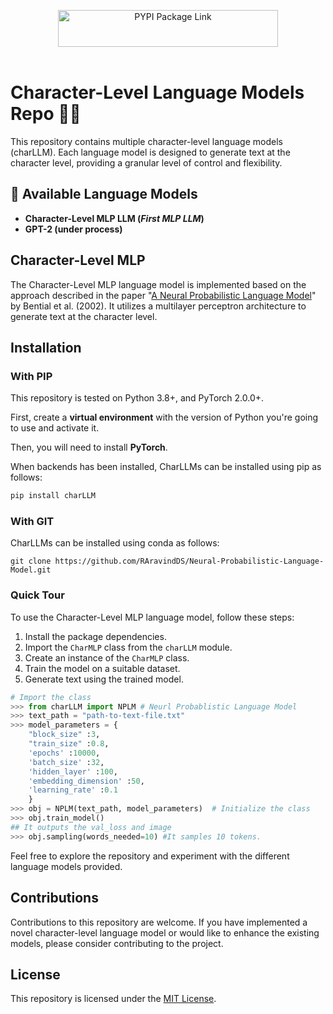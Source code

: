 <p align="center">
  <picture>
    <source media="(prefers-color-scheme: dark)" srcset="images/charllms.webp" width=300>
    <img alt="PYPI Package Link" src="https://pypi.org/project/charLLM/" width="352" height="59" style="max-width: 100%;">
  </picture>
  <br/>
  <br/>
</p>


# **Character-Level Language Models Repo 🕺🏽**

This repository contains multiple character-level language models (charLLM). Each language model is designed to generate text at the character level, providing a granular level of control and flexibility.


## 🌟 Available Language Models 

- **Character-Level MLP LLM (<i>First MLP LLM</i>)**
- **GPT-2 (under process)**

## Character-Level MLP

The Character-Level MLP language model is implemented based on the approach described in the paper "[A Neural Probabilistic Language Model](https://www.jmlr.org/papers/volume3/bengio03a/bengio03a.pdf)" by Bential et al. (2002). 
It utilizes a multilayer perceptron architecture to generate text at the character level.

## Installation

### With PIP

This repository is tested on Python 3.8+, and PyTorch 2.0.0+.

First, create a **virtual environment** with the version of Python you're going to use and activate it.

Then, you will need to install **PyTorch**.

When backends has been installed, CharLLMs can be installed using pip as follows:

```bash
pip install charLLM
```
### With GIT 

CharLLMs can be installed using conda as follows:

```shell script
git clone https://github.com/RAravindDS/Neural-Probabilistic-Language-Model.git
```


### Quick Tour


To use the Character-Level MLP language model, follow these steps:

1. Install the package dependencies.
2. Import the `CharMLP` class from the `charLLM` module.
3. Create an instance of the `CharMLP` class.
4. Train the model on a suitable dataset.
5. Generate text using the trained model.

```python 
# Import the class 
>>> from charLLM import NPLM # Neurl Probablistic Language Model 
>>> text_path = "path-to-text-file.txt" 
>>> model_parameters = {
    "block_size" :3, 
    "train_size" :0.8, 
    'epochs' :10000, 
    'batch_size' :32, 
    'hidden_layer' :100, 
    'embedding_dimension' :50,
    'learning_rate' :0.1 
    }
>>> obj = NPLM(text_path, model_parameters)  # Initialize the class 
>>> obj.train_model() 
## It outputs the val_loss and image 
>>> obj.sampling(words_needed=10) #It samples 10 tokens. 
```

Feel free to explore the repository and experiment with the different language models provided.

## Contributions

Contributions to this repository are welcome. If you have implemented a novel character-level language model or would like to enhance the existing models, please consider contributing to the project.

## License

This repository is licensed under the [MIT License](LICENSE).
